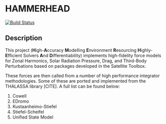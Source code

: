 # HAMMERHEAD

[![Build Status](https://github.com/jmurphy6895/HAMMERHEAD.jl/actions/workflows/CI.yml/badge.svg?branch=master)](https://github.com/jmurphy6895/HAMMERHEAD.jl/actions/workflows/CI.yml?query=branch%3Amaster)

## Description

This project (**H**igh-**A**ccuracy **M**odelling **E**nvironment **R**esourcing **H**ighly-**E**fficient Solvers **A**nd **D**ifferentiability) implements high-fidelity force models for Zonal Harmonics, Solar Radiation Pressure, Drag, and Third-Body Perturbations based on packages developed in the Satellite Toolbox.

These forces are then called from a number of high performance integrator methodologies. Some of these are ported and implemented from the THALASSA library [CITE]. A full list can be found below:

1. Cowell
2. EDromo
3. Kustaanheimo-Stiefel
4. Stiefel-Scheifel
5. Unified State Model